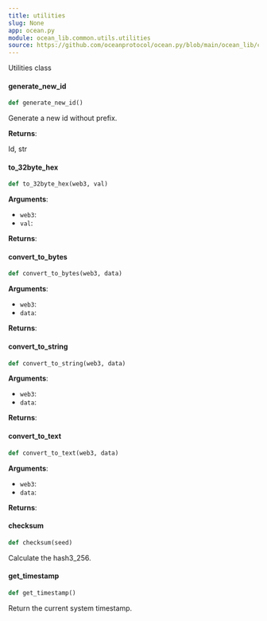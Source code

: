 ```yaml
---
title: utilities
slug: None
app: ocean.py
module: ocean_lib.common.utils.utilities
source: https://github.com/oceanprotocol/ocean.py/blob/main/ocean_lib/common/utils/utilities.py
---
```

Utilities class

#### generate\_new\_id

```python
def generate_new_id()
```

Generate a new id without prefix.

**Returns**:

Id, str

#### to\_32byte\_hex

```python
def to_32byte_hex(web3, val)
```

**Arguments**:

- `web3`: 
- `val`: 

**Returns**:



#### convert\_to\_bytes

```python
def convert_to_bytes(web3, data)
```

**Arguments**:

- `web3`: 
- `data`: 

**Returns**:



#### convert\_to\_string

```python
def convert_to_string(web3, data)
```

**Arguments**:

- `web3`: 
- `data`: 

**Returns**:



#### convert\_to\_text

```python
def convert_to_text(web3, data)
```

**Arguments**:

- `web3`: 
- `data`: 

**Returns**:



#### checksum

```python
def checksum(seed)
```

Calculate the hash3_256.

#### get\_timestamp

```python
def get_timestamp()
```

Return the current system timestamp.

